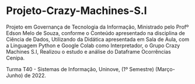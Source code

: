 # Projeto-Crazy-Machines-S.I

Projeto em Governança de Tecnologia da Informação, Ministrado pelo Profº Edson Melo de Souza, conforme o Conteúdo apresentado na disciplina de Ciência de Dados, Utilizando da Didática apresentada em Sala de Aula, com a Linguagem Python e Google Colab como Interpretador, o Grupo Crazy Machines S.I, Realizou o estudo e análise do Dataframe Ocorrências Cenipa.

Turma T40 - Sistemas de Informação, Uninove, (1º Semestre) (Março-Junho) de 2022.
